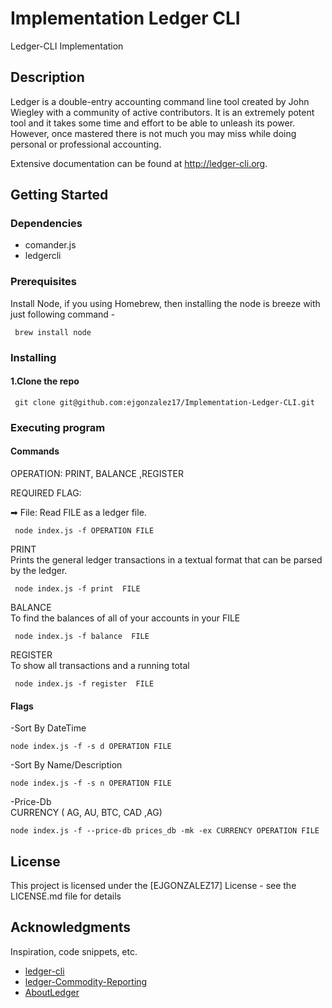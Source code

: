 # Implementation Ledger CLI 
 Ledger-CLI Implementation 


## Description

Ledger is a double-entry accounting command line tool created by John Wiegley with a community of active contributors. It is an extremely potent tool and it takes some time and effort to be able to unleash its power. However, once mastered there is not much you may miss while doing personal or professional accounting.

Extensive documentation can be found at http://ledger-cli.org.

## Getting Started

### Dependencies

* comander.js
* ledgercli

### Prerequisites
Install Node, if you using Homebrew, then installing the node is breeze with just following command -
```
 brew install node
```


### Installing
#### 1.Clone the repo
```
 git clone git@github.com:ejgonzalez17/Implementation-Ledger-CLI.git
```

### Executing program

#### Commands

OPERATION: PRINT, BALANCE ,REGISTER

REQUIRED FLAG:

➡ File: Read FILE as a ledger file.
```
 node index.js -f OPERATION FILE 
```

PRINT
<br />
Prints the general ledger transactions in a textual format that can be parsed by the ledger.
```
 node index.js -f print  FILE 
```

BALANCE
<br />
To find the balances of all of your accounts in your FILE
```
 node index.js -f balance  FILE 
```

REGISTER
<br />
To show all transactions and a running total
```
 node index.js -f register  FILE 
```

#### Flags
-Sort By DateTime
```
node index.js -f -s d OPERATION FILE
```
-Sort By Name/Description
```
node index.js -f -s n OPERATION FILE
```
-Price-Db
<br />
CURRENCY ( AG, AU, BTC, CAD ,AG)
```
node index.js -f --price-db prices_db -mk -ex CURRENCY OPERATION FILE
```


## License

This project is licensed under the [EJGONZALEZ17] License - see the LICENSE.md file for details

## Acknowledgments

Inspiration, code snippets, etc.
* [ledger-cli](https://www.ledger-cli.org/3.0/doc/ledger3.pdf)
* [ledger-Commodity-Reporting](https://www.ledger-cli.org/3.0/doc/ledger3.html#Commodity-Reporting)
* [AboutLedger](https://lukasjoswiak.com/tracking-commodity-prices-in-ledger/)

